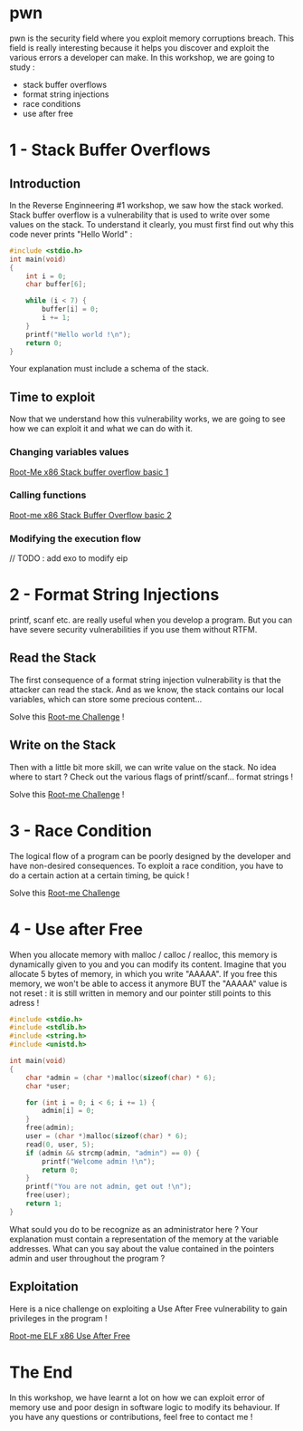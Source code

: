 # pwn

pwn is the security field where you exploit memory corruptions breach. This field is really interesting because it helps you discover and exploit the various errors a developer can make.
In this workshop, we are going to study :
* stack buffer overflows
* format string injections
* race conditions
* use after free

# 1 - Stack Buffer Overflows

## Introduction

In the Reverse Enginneering #1 workshop, we saw how the stack worked. Stack buffer overflow is a vulnerability that is used to write over some values on the stack. To understand it clearly, you must first find out why this code never prints "Hello World" :
```C
#include <stdio.h>
int main(void)
{
    int i = 0;
    char buffer[6];

    while (i < 7) {
        buffer[i] = 0;
        i += 1;
    }
    printf("Hello world !\n");
    return 0;
}
```

Your explanation must include a schema of the stack.

## Time to exploit

Now that we understand how this vulnerability works, we are going to see how we can exploit it and what we can do with it.

### Changing variables values

[Root-Me x86 Stack buffer overflow basic 1](https://www.root-me.org/fr/Challenges/App-Systeme/ELF-x86-Stack-buffer-overflow-basic-1)

### Calling functions

[Root-me x86 Stack Buffer Overflow basic 2](https://www.root-me.org/fr/Challenges/App-Systeme/ELF-x86-Stack-buffer-overflow-basic-2)

### Modifying the execution flow

// TODO : add exo to modify eip

# 2 - Format String Injections

printf, scanf etc. are really useful when you develop a program. But you can have severe security vulnerabilities if you use them without RTFM.

## Read the Stack

The first consequence of a format string injection vulnerability is that the attacker can read the stack. And as we know, the stack contains our local variables, which can store some precious content...

Solve this [Root-me Challenge](https://www.root-me.org/fr/Challenges/App-Systeme/ELF32-Format-string-bug-basic-1) !

## Write on the Stack

Then with a little bit more skill, we can write value on the stack. No idea where to start ? Check out the various flags of printf/scanf... format strings !

Solve this [Root-me Challenge](https://www.root-me.org/fr/Challenges/App-Systeme/ELF32-Format-string-bug-basic-2) !

# 3 - Race Condition

The logical flow of a program can be poorly designed by the developer and have non-desired consequences. To exploit a race condition, you have to do a certain action at a certain timing, be quick !

Solve this [Root-me Challenge](https://www.root-me.org/fr/Challenges/App-Systeme/ELF-x86-Race-condition)

# 4 - Use after Free

When you allocate memory with malloc / calloc / realloc, this memory is dynamically given to you and you can modify its content. Imagine that you allocate 5 bytes of memory, in which you write "AAAAA". If you free this memory, we won't be able to access it anymore BUT the "AAAAA" value is not reset : it is still written in memory and our pointer still points to this adress !

```C
#include <stdio.h>
#include <stdlib.h>
#include <string.h>
#include <unistd.h>

int main(void)
{
    char *admin = (char *)malloc(sizeof(char) * 6);
    char *user;

    for (int i = 0; i < 6; i += 1) {
        admin[i] = 0;
    }
    free(admin);
    user = (char *)malloc(sizeof(char) * 6);
    read(0, user, 5);
    if (admin && strcmp(admin, "admin") == 0) {
        printf("Welcome admin !\n");
        return 0;
    }
    printf("You are not admin, get out !\n");
    free(user);
    return 1;
}
```

What sould you do to be recognize as an administrator here ? Your explanation must contain a representation of the memory at the variable addresses. What can you say about the value contained in the pointers admin and user throughout the program ?

## Exploitation

Here is a nice challenge on exploiting a Use After Free vulnerability to gain privileges in the program !

[Root-me ELF x86 Use After Free](https://www.root-me.org/fr/Challenges/App-Systeme/ELF-x86-Use-After-Free-basic)

# The End

In this workshop, we have learnt a lot on how we can exploit error of memory use and poor design in software logic to modify its behaviour.
If you have any questions or contributions, feel free to contact me !

